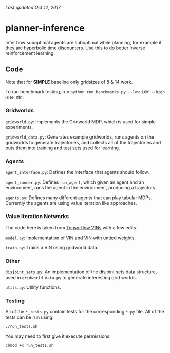 _Last updated Oct 12, 2017_

# planner-inference
Infer how suboptimal agents are suboptimal while planning, for example if they
are hyperbolic time discounters. Use this to do better inverse reinforcement
learning.

## Code

Note that for **SIMPLE** baseline only gridsizes of 8 & 14 work.

To run benchmark testing, run `python run_benchmarks.py --low LOW --high HIGH` etc.


### Gridworlds

`gridworld.py`: Implements the Gridworld MDP, which is used for simple
experiments.

`gridworld_data.py`: Generates example gridworlds, runs agents on the gridworlds
to generate trajectories, and collects all of the trajectories and puts them
into training and test sets used for learning.

### Agents

`agent_interface.py`: Defines the interface that agents should follow.

`agent_runner.py`: Defines `run_agent`, which given an agent and an environment,
runs the agent in the environment, producing a trajectory.

`agents.py`: Defines many different agents that can play tabular MDPs. Currently
the agents are using value iteration like approaches.

### Value Iteration Networks

The code here is taken from [Tensorflow
VINs](https://github.com/TheAbhiKumar/tensorflow-value-iteration-networks) with
a few edits.

`model.py`: Implementation of VIN and VIN with untied weights.

`train.py`: Trains a VIN using gridworld data.

### Other

`disjoint_sets.py`: An implementation of the disjoint sets data structure, used in `gridworld_data.py` to generate interesting grid worlds.

`utils.py`: Utility functions.

### Testing

All of the `*_tests.py` contain tests for the corresponding `*.py` file. All of
the tests can be run using:

    ./run_tests.sh

You may need to first give it execute permissions:

    chmod +x run_tests.sh
